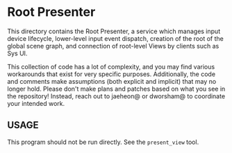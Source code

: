 # Root Presenter

This directory contains the Root Presenter, a service which manages input device lifecycle,
lower-level input event dispatch, creation of the root of the global scene graph, and connection of
root-level Views by clients such as Sys UI.

This collection of code has a lot of complexity, and you may find various workarounds that exist for
very specific purposes.  Additionally, the code and comments make assumptions (both explicit and
implicit) that may no longer hold.  Please don't make plans and patches based on what you see in the
repository!  Instead, reach out to jaeheon@ or dworsham@ to coordinate your intended work.

## USAGE

This program should not be run directly. See the `present_view` tool.

